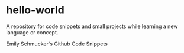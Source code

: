 # hello-world
A repository for code snippets and small projects while learning a new language or concept.

Emily Schmucker's Github Code Snippets
